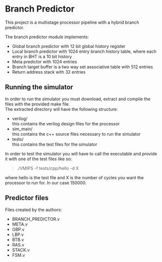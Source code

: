 # Branch Predictor
This project is a multistage processor pipeline with a hybrid branch predictor.  
  
The branch predictor module implements:  
* Global branch predictor with 12 bit global history register
* Local branch predictor with 1024 entry branch history table, where each entry in BHT is a 10 bit history
* Meta predictor with 1024 entries
* Branch target buffer is a two way set associative table with 512 entries
* Return address stack with 32 entries

## Running the simulator
In order to run the simulator you must download, extract and compile the files with the provided make file.  
The extracted directory will have the following structure:
* verilog/  
this contains the verilog design files for the processor
* sim_main/  
this contains the c++ source files necessary to run the simulator
* tests/  
this contains the test files for the simulator  
  
In order to test the simulator you will have to call the executable and provide it with one of the test files like so:  
>./VMIPS -f tests/cpp/hello -d X  

where hello is the test file and X is the number of cycles you want the processor to run for. In our case 150000.  

## Predictor files
Files created by the authors:
* BRANCH_PREDICTOR.v
* META.v
* GBP.v
* LBP.v
* BTB.v
* RAS.v
* STACK.v
* FSM.v
